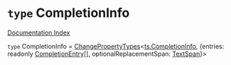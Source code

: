 # `type` CompletionInfo

[Documentation Index](../README.md)

`type` CompletionInfo = [ChangePropertyTypes](../type.ChangePropertyTypes/README.md)\<[ts.CompletionInfo](../interface.CompletionInfo/README.md), \{entries: readonly [CompletionEntry](../type.CompletionEntry/README.md)\[], optionalReplacementSpan: [TextSpan](../interface.TextSpan.2/README.md)}>